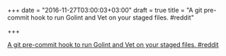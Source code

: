 +++
date = "2016-11-27T03:00:03+03:00"
draft = true
title = "A git pre-commit hook to run Golint and Vet on your staged files.  #reddit"

+++

<p><a href="https://t.co/efXQ4AqEwq">A git pre-commit hook to run Golint and Vet on your staged files.  #reddit</a></p>
